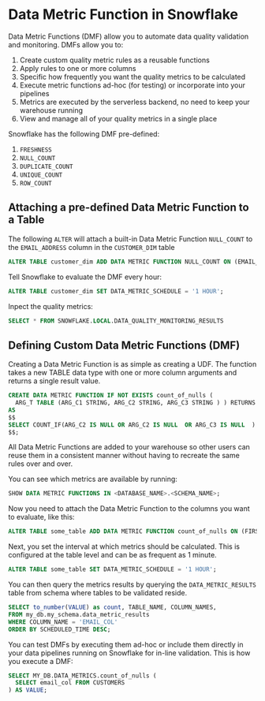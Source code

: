 # Data Metric Function in Snowflake
Data Metric Functions (DMF) allow you to automate data quality validation and monitoring. DMFs allow you to:

1. Create custom quality metric rules as a reusable functions
2. Apply rules to one or more columns
3. Specific how frequently you want the quality metrics to be calculated
4. Execute metric functions ad-hoc (for testing) or incorporate into your pipelines
5. Metrics are executed by the serverless backend, no need to keep your warehouse running
6. View and manage all of your quality metrics in a single place

Snowflake has the following DMF pre-defined:

1. `FRESHNESS`
2. `NULL_COUNT`
3. `DUPLICATE_COUNT`
4. `UNIQUE_COUNT`
5. `ROW_COUNT`

## Attaching a pre-defined Data Metric Function to a Table

The following `ALTER` will attach a built-in Data Metric Function `NULL_COUNT` to the `EMAIL_ADDRESS` column in the `CUSTOMER_DIM` table

```sql
ALTER TABLE customer_dim ADD DATA METRIC FUNCTION NULL_COUNT ON (EMAIL_ADDRESS);
```

Tell Snowflake to evaluate the DMF every hour:
```sql
ALTER TABLE customer_dim SET DATA_METRIC_SCHEDULE = '1 HOUR';
```

Inpect the quality metrics:
```sql
SELECT * FROM SNOWFLAKE.LOCAL.DATA_QUALITY_MONITORING_RESULTS
```


## Defining Custom Data Metric Functions (DMF)

Creating a Data Metric Function is as simple as creating a UDF.  The function takes a new TABLE data type with one or more column arguments and returns a single result value.

```sql
CREATE DATA METRIC FUNCTION IF NOT EXISTS count_of_nulls (
  ARG_T TABLE (ARG_C1 STRING, ARG_C2 STRING, ARG_C3 STRING ) ) RETURNS NUMBER
AS
$$
SELECT COUNT_IF(ARG_C2 IS NULL OR ARG_C2 IS NULL  OR ARG_C3 IS NULL  ) from ARG_T’;
$$;
```

All Data Metric Functions are added to your warehouse so other users can reuse them in a consistent manner without having to recreate the same rules over and over.

You can see which metrics are available by running:

```sql
SHOW DATA METRIC FUNCTIONS IN <DATABASE_NAME>.<SCHEMA_NAME>;
```

Now you need to attach the Data Metric Function to the columns you want to evaluate, like this:

```sql
ALTER TABLE some_table ADD DATA METRIC FUNCTION count_of_nulls ON (FIRST_NAME, LAST_NAME, EMAIL_ADDRESS);
```


Next, you set the interval at which metrics should be calculated. This is configured at the table level and can be as frequent as 1 minute.

```sql
ALTER TABLE some_table SET DATA_METRIC_SCHEDULE = '1 HOUR';
```

You can then query the metrics results by querying the `DATA_METRIC_RESULTS` table from schema where tables to be validated reside.

```sql
SELECT to_number(VALUE) as count, TABLE_NAME, COLUMN_NAMES, 
FROM my_db.my_schema.data_metric_results
WHERE COLUMN_NAME = 'EMAIL_COL'
ORDER BY SCHEDULED_TIME DESC;
```

You can test DMFs by executing them ad-hoc or include them directly in your data pipelines running on Snowflake for in-line validation. This is how you execute a DMF:

``` sql
SELECT MY_DB.DATA_METRICS.count_of_nulls (
  SELECT email_col FROM CUSTOMERS
) AS VALUE;
```
